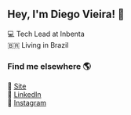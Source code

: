 ## Hey, I'm Diego Vieira! 👋

💻  Tech Lead at Inbenta
<br>
🇧🇷  Living in Brazil

### Find me elsewhere 🌎

🚀  [Site](https://diegocvieira.github.io/)
<br>
💼  [LinkedIn](https://www.linkedin.com/in/diegocvieira/)
<br>
📸  [Instagram](https://www.instagram.com/vieiracdiego/)

<!--
**diegocvieira/diegocvieira** is a ✨ _special_ ✨ repository because its `README.md` (this file) appears on your GitHub profile.

Here are some ideas to get you started:

- 🔭 I’m currently working on ...
- 🌱 I’m currently learning ...
- 👯 I’m looking to collaborate on ...
- 🤔 I’m looking for help with ...
- 💬 Ask me about ...
- 📫 How to reach me: ...
- 😄 Pronouns: ...
- ⚡ Fun fact: ...
-->
